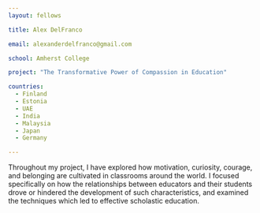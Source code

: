 ```yaml
---
layout: fellows

title: Alex DelFranco

email: alexanderdelfranco@gmail.com

school: Amherst College

project: "The Transformative Power of Compassion in Education"

countries:
  - Finland
  - Estonia
  - UAE
  - India
  - Malaysia
  - Japan
  - Germany

---
```


Throughout my project, I have explored how motivation, curiosity, courage, and belonging are cultivated in classrooms around the world. I focused specifically on how the relationships between educators and their students drove or hindered the development of such characteristics, and examined the techniques which led to effective scholastic education.
